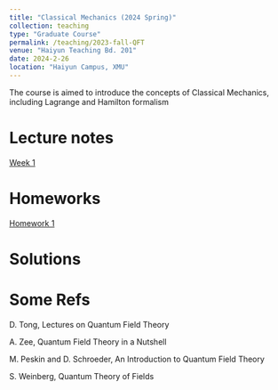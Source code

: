 ```yaml
---
title: "Classical Mechanics (2024 Spring)"
collection: teaching
type: "Graduate Course"
permalink: /teaching/2023-fall-QFT
venue: "Haiyun Teaching Bd. 201"
date: 2024-2-26
location: "Haiyun Campus, XMU"
---
```


The course is aimed to introduce the concepts of Classical Mechanics, including Lagrange and Hamilton formalism

Lecture notes
======
[Week 1]()


















Homeworks
======
[Homework 1]()









Solutions
======
<!--[Solution 1](https://playdaye.github.io/saltyeggache/files/Sol1.pdf)-->

<!--[Solution 2](https://playdaye.github.io/saltyeggache/files/Sol2.pdf)-->






Some Refs
======
D. Tong, Lectures on Quantum Field Theory

A. Zee, Quantum Field Theory in a Nutshell

M. Peskin and D. Schroeder, An Introduction to Quantum Field Theory

S. Weinberg, Quantum Theory of Fields

